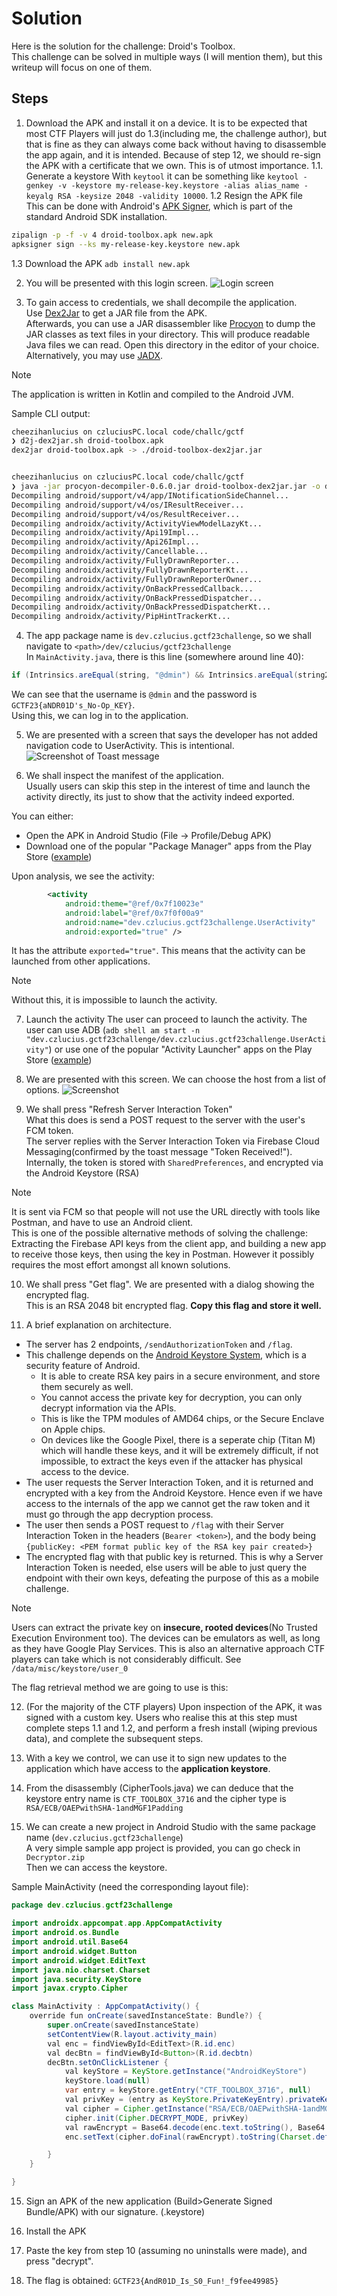 # Solution
Here is the solution for the challenge: Droid's Toolbox.  
This challenge can be solved in multiple ways (I will mention them), but this writeup will focus on one of them.

## Steps

1. Download the APK and install it on a device. It is to be expected that most CTF Players will just do 1.3(including me, the challenge author), but that is fine as they can always come back without having to disassemble the app again, and it is intended.
Because of step 12, we should re-sign the APK with a certificate that we own. This is of utmost importance.
1.1. Generate a keystore 
With `keytool` it can be something like `keytool -genkey -v -keystore my-release-key.keystore -alias alias_name -keyalg RSA -keysize 2048 -validity 10000`. 
1.2 Resign the APK file  
This can be done with Android's [APK Signer](https://developer.android.com/tools/apksigner), which is part of the standard Android SDK installation. 
```bash
zipalign -p -f -v 4 droid-toolbox.apk new.apk
apksigner sign --ks my-release-key.keystore new.apk
```
1.3 Download the APK
`adb install new.apk`

2. You will be presented with this login screen.
![Login screen](login.png)

3. To gain access to credentials, we shall decompile the application.  
Use [Dex2Jar](https://github.com/pxb1988/dex2jar) to get a JAR file from the APK.  
Afterwards, you can use a JAR disassembler like [Procyon](https://github.com/mstrobel/procyon) to dump the JAR classes as text files in your directory. This will produce readable Java files we can read. Open this directory in the editor of your choice.
Alternatively, you may use [JADX](https://github.com/skylot/jadx).
> [!NOTE] 
> The application is written in Kotlin and compiled to the Android JVM.

Sample CLI output:
```bash
cheezihanlucius on czluciusPC.local code/challc/gctf
❯ d2j-dex2jar.sh droid-toolbox.apk
dex2jar droid-toolbox.apk -> ./droid-toolbox-dex2jar.jar


cheezihanlucius on czluciusPC.local code/challc/gctf
❯ java -jar procyon-decompiler-0.6.0.jar droid-toolbox-dex2jar.jar -o droid-toolbox
Decompiling android/support/v4/app/INotificationSideChannel...
Decompiling android/support/v4/os/IResultReceiver...
Decompiling android/support/v4/os/ResultReceiver...
Decompiling androidx/activity/ActivityViewModelLazyKt...
Decompiling androidx/activity/Api19Impl...
Decompiling androidx/activity/Api26Impl...
Decompiling androidx/activity/Cancellable...
Decompiling androidx/activity/FullyDrawnReporter...
Decompiling androidx/activity/FullyDrawnReporterKt...
Decompiling androidx/activity/FullyDrawnReporterOwner...
Decompiling androidx/activity/OnBackPressedCallback...
Decompiling androidx/activity/OnBackPressedDispatcher...
Decompiling androidx/activity/OnBackPressedDispatcherKt...
Decompiling androidx/activity/PipHintTrackerKt...

```

4. The app package name is `dev.czlucius.gctf23challenge`, so we shall navigate to `<path>/dev/czlucius/gctf23challenge`  
In `MainActivity.java`, there is this line (somewhere around line 40):
```java
if (Intrinsics.areEqual(string, "@dmin") && Intrinsics.areEqual(string2, "GCTF23{aNDR01D's_No-Op_KEY}")) {
```
We can see that the username is `@dmin` and the password is `GCTF23{aNDR01D's_No-Op_KEY}`.  
Using this, we can log in to the application.

5. We are presented with a screen that says the developer has not added navigation code to UserActivity. This is intentional.
![Screenshot of Toast message](image-1.png)

6. We shall inspect the manifest of the application.  
Usually users can skip this step in the interest of time and launch the activity directly, its just to show that the activity indeed exported.


You can either:
- Open the APK in Android Studio (File -> Profile/Debug APK)
- Download one of the popular "Package Manager" apps from the Play Store ([example](https://play.google.com/store/apps/details?id=com.smartpack.packagemanager))

Upon analysis, we see the activity:
```xml
        <activity
            android:theme="@ref/0x7f10023e"
            android:label="@ref/0x7f0f00a9"
            android:name="dev.czlucius.gctf23challenge.UserActivity"
            android:exported="true" />
```

It has the attribute `exported="true"`. This means that the activity can be launched from other applications.
> [!NOTE]
> Without this, it is impossible to launch the activity.


7. Launch the activity
The user can proceed to launch the activity. The user can use ADB (`adb shell am start -n "dev.czlucius.gctf23challenge/dev.czlucius.gctf23challenge.UserActivity"`) or use one of the popular "Activity Launcher" apps on the Play Store ([example](https://play.google.com/store/apps/details?id=de.szalkowski.activitylauncher))

8. We are presented with this screen. We can choose the host from a list of options.
![Screenshot](image-2.png)

9. We shall press "Refresh Server Interaction Token"  
What this does is send a POST request to the server with the user's FCM token.  
The server replies with the Server Interaction Token via Firebase Cloud Messaging(confirmed by the toast message "Token Received!").  
Internally, the token is stored with `SharedPreferences`, and encrypted via the Android Keystore (RSA)

> [!NOTE]
> It is sent via FCM so that people will not use the URL directly with tools like Postman, and have to use an Android client.  
> This is one of the possible alternative methods of solving the challenge:  
> Extracting the Firebase API keys from the client app, and building a new app to receive those keys, then using the key in Postman.
> However it possibly requires the most effort amongst all known solutions.

10. We shall press "Get flag". We are presented with a dialog showing the encrypted flag.  
This is an RSA 2048 bit encrypted flag. 
**Copy this flag and store it well.**

11. A brief explanation on architecture.
- The server has 2 endpoints, `/sendAuthorizationToken` and `/flag`.
- This challenge depends on the [Android Keystore System](https://developer.android.com/training/articles/keystore), which is a security feature of Android.
    - It is able to create RSA key pairs in a secure environment, and store them securely as well.
    - You cannot access the private key for decryption, you can only decrypt information via the APIs.
    - This is like the TPM modules of AMD64 chips, or the Secure Enclave on Apple chips.
    - On devices like the Google Pixel, there is a seperate chip (Titan M) which will handle these keys, and it will be extremely difficult, if not impossible, to extract the keys even if the attacker has physical access to the device.
- The user requests the Server Interaction Token, and it is returned and encrypted with a key from the Android Keystore. Hence even if we have access to the internals of the app we cannot get the raw token and it must go through the app decryption process.
- The user then sends a POST request to `/flag` with their Server Interaction Token in the headers (`Bearer <token>`), and the body being `{publicKey: <PEM format public key of the RSA key pair created>}`
- The encrypted flag with that public key is returned. This is why a Server Interaction Token is needed, else users will be able to just query the endpoint with their own keys, defeating the purpose of this as a mobile challenge.


> [!NOTE]
> Users can extract the private key on **insecure, rooted devices**(No Trusted Execution Environment too). The devices can be emulators as well, as long as they have Google Play Services. This is also an alternative approach CTF players can take which is not considerably difficult. See `/data/misc/keystore/user_0`

The flag retrieval method we are going to use is this:

12. (For the majority of the CTF players) Upon inspection of the APK, it was signed with a custom key. Users who realise this at this step must complete steps 1.1 and 1.2, and perform a fresh install (wiping previous data), and complete the subsequent steps. 

13. With a key we control, we can use it to sign new updates to the application which have access to the **application keystore**.

14. From the disassembly (CipherTools.java) we can deduce that the keystore entry name is `CTF_TOOLBOX_3716` and the cipher type is `RSA/ECB/OAEPwithSHA-1andMGF1Padding`

14. We can create a new project in Android Studio with the same package name (`dev.czlucius.gctf23challenge`)  
A very simple sample app project is provided, you can go check in `Decryptor.zip`  
Then we can access the keystore.  

Sample MainActivity (need the corresponding layout file):
```java
package dev.czlucius.gctf23challenge

import androidx.appcompat.app.AppCompatActivity
import android.os.Bundle
import android.util.Base64
import android.widget.Button
import android.widget.EditText
import java.nio.charset.Charset
import java.security.KeyStore
import javax.crypto.Cipher

class MainActivity : AppCompatActivity() {
    override fun onCreate(savedInstanceState: Bundle?) {
        super.onCreate(savedInstanceState)
        setContentView(R.layout.activity_main)
        val enc = findViewById<EditText>(R.id.enc)
        val decBtn = findViewById<Button>(R.id.decbtn)
        decBtn.setOnClickListener {
            val keyStore = KeyStore.getInstance("AndroidKeyStore")
            keyStore.load(null)
            var entry = keyStore.getEntry("CTF_TOOLBOX_3716", null)
            val privKey = (entry as KeyStore.PrivateKeyEntry).privateKey
            val cipher = Cipher.getInstance("RSA/ECB/OAEPwithSHA-1andMGF1Padding")
            cipher.init(Cipher.DECRYPT_MODE, privKey)
            val rawEncrypt = Base64.decode(enc.text.toString(), Base64.DEFAULT)
            enc.setText(cipher.doFinal(rawEncrypt).toString(Charset.defaultCharset()))

        }
    }

}
```


15. Sign an APK of the new application (Build>Generate Signed Bundle/APK) with our signature. (.keystore)

16. Install the APK

17. Paste the key from step 10 (assuming no uninstalls were made), and press "decrypt".

18. The flag is obtained: `GCTF23{AndR01D_Is_S0_Fun!_f9fee49985}`